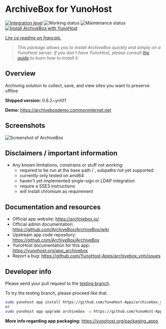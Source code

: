 <!--
N.B.: This README was automatically generated by https://github.com/YunoHost/apps/tree/master/tools/README-generator
It shall NOT be edited by hand.
-->

# ArchiveBox for YunoHost

[![Integration level](https://dash.yunohost.org/integration/archivebox.svg)](https://dash.yunohost.org/appci/app/archivebox) ![Working status](https://ci-apps.yunohost.org/ci/badges/archivebox.status.svg) ![Maintenance status](https://ci-apps.yunohost.org/ci/badges/archivebox.maintain.svg)  
[![Install ArchiveBox with YunoHost](https://install-app.yunohost.org/install-with-yunohost.svg)](https://install-app.yunohost.org/?app=archivebox)

*[Lire ce readme en français.](./README_fr.md)*

> *This package allows you to install ArchiveBox quickly and simply on a YunoHost server.
If you don't have YunoHost, please consult [the guide](https://yunohost.org/#/install) to learn how to install it.*

## Overview

Archiving solution to collect, save, and view sites you want to preserve offline


**Shipped version:** 0.6.2~ynh11


**Demo:** https://archiveboxdemo.commoninternet.net

## Screenshots

![Screenshot of ArchiveBox](./doc/screenshots/screenshot_archivebox1.png)

## Disclaimers / important information

* Any known limitations, constrains or stuff not working:
    * required to be run at the base path / , subpaths not yet supported
    * currently only tested on amd64
    * haven't yet implemented single-sign or LDAP integration
    * require a SSE3 instructions
    * will install chromium as requirement

## Documentation and resources

* Official app website: <https://archivebox.io/>
* Official admin documentation: <https://github.com/ArchiveBox/ArchiveBox/wiki>
* Upstream app code repository: <https://github.com/ArchiveBox/ArchiveBox>
* YunoHost documentation for this app: <https://yunohost.org/app_archivebox>
* Report a bug: <https://github.com/YunoHost-Apps/archivebox_ynh/issues>

## Developer info

Please send your pull request to the [testing branch](https://github.com/YunoHost-Apps/archivebox_ynh/tree/testing).

To try the testing branch, please proceed like that.

``` bash
sudo yunohost app install https://github.com/YunoHost-Apps/archivebox_ynh/tree/testing --debug
or
sudo yunohost app upgrade archivebox -u https://github.com/YunoHost-Apps/archivebox_ynh/tree/testing --debug
```

**More info regarding app packaging:** <https://yunohost.org/packaging_apps>
